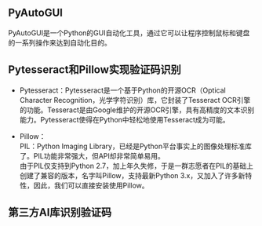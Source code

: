 ## PyAutoGUI
PyAutoGUI是一个Python的GUI自动化工具，通过它可以让程序控制鼠标和键盘的一系列操作来达到自动化目的。

## Pytesseract和Pillow实现验证码识别
- Pytesseract：Pytesseract是一个基于Python的开源OCR（Optical Character Recognition，光学字符识别）库，它封装了Tesseract OCR引擎的功能。Tesseract是由Google维护的开源OCR引擎，具有高精度的文本识别能力。Pytesseract使得在Python中轻松地使用Tesseract成为可能。

- Pillow：  
    PIL：Python Imaging Library，已经是Python平台事实上的图像处理标准库了。PIL功能非常强大，但API却非常简单易用。  
    由于PIL仅支持到Python 2.7，加上年久失修，于是一群志愿者在PIL的基础上创建了兼容的版本，名字叫Pillow，支持最新Python 3.x，又加入了许多新特性，因此，我们可以直接安装使用Pillow。

## 第三方AI库识别验证码